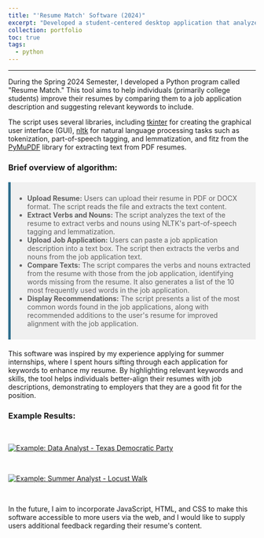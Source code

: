 ```yaml
---
title: "'Resume Match' Software (2024)"
excerpt: "Developed a student-centered desktop application that analyzes your resume against a provided job application"
collection: portfolio
toc: true
tags:
  - python
---
```

------

During the Spring 2024 Semester, I developed a Python program called "Resume Match." This tool aims to help individuals (primarily college students) improve their resumes by comparing them to a job application description and suggesting relevant keywords to include.

The script uses several libraries, including [tkinter](https://docs.python.org/3/library/tkinter.html) for creating the graphical user interface (GUI), [nltk](https://www.nltk.org/) for natural language processing tasks such as tokenization, part-of-speech tagging, and lemmatization, and fitz from the [PyMuPDF](https://github.com/pymupdf/PyMuPDF) library for extracting text from PDF resumes.

<style>
  blockquote {
    padding: 10px;
    background-color: #f0f0f0;
    border-left: 5px solid #31708f;
    margin: 20px 0;
  }
</style>

### Brief overview of algorithm:

> - **Upload Resume:** Users can upload their resume in PDF or DOCX format. The script reads the file and extracts the text content.
> - **Extract Verbs and Nouns:** The script analyzes the text of the resume to extract verbs and nouns using NLTK's part-of-speech tagging and lemmatization.
> - **Upload Job Application:** Users can paste a job application description into a text box. The script then extracts the verbs and nouns from the job application text.
> - **Compare Texts:** The script compares the verbs and nouns extracted from the resume with those from the job application, identifying words missing from the resume. It also generates a list of the 10 most frequently used words in the job application.
> - **Display Recommendations:** The script presents a list of the most common words found in the job applications, along with recommended additions to the user's resume for improved alignment with the job application.

This software was inspired by my experience applying for summer internships, where I spent hours sifting through each application for keywords to enhance my resume. By highlighting relevant keywords and skills, the tool helps individuals better-align their resumes with job descriptions, demonstrating to employers that they are a good fit for the position.

### Example Results:

<br>

[ ![Example: Data Analyst - Texas Democratic Party](https://chamberlainlondon.github.io/images/ResumeMatch1.png) ](https://chamberlainlondon.github.io/images/ResumeMatch1.png) 

<br>

[ ![Example: Summer Analyst - Locust Walk](https://chamberlainlondon.github.io/images/ResumeMatch2.png) ](https://chamberlainlondon.github.io/images/ResumeMatch2.png)

<br>

In the future, I aim to incorporate JavaScript, HTML, and CSS to make this software accessible to more users via the web, and I would like to supply users additional feedback regarding their resume's content.
